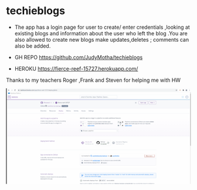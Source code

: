 # techieblogs
* The app has a login page for user to create/ enter credentials ,looking at existing blogs and information about the user who left the blog .You are also allowed to create new blogs make updates,deletes  ; comments can also be added.

* GH REPO https://github.com/JudyMotha/techieblogs

* HEROKU  https://fierce-reef-15727.herokuapp.com/

Thanks to my teachers Roger ,Frank and Steven for helping me with HW

<img src="./TechieBlogging.gif">




